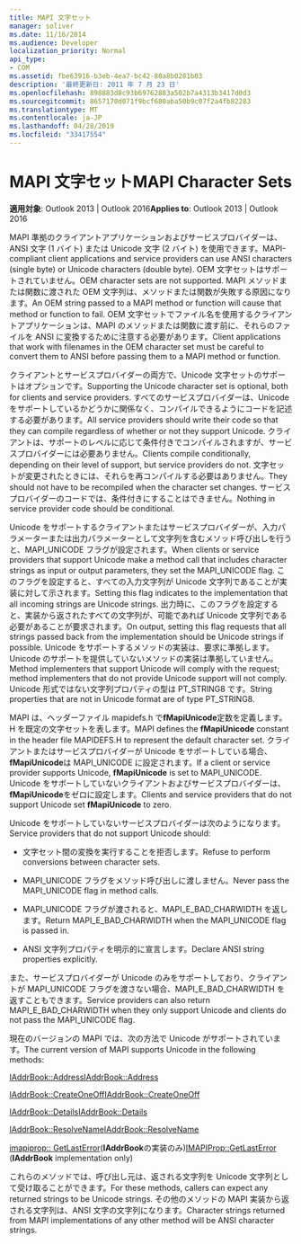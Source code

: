 ```yaml
---
title: MAPI 文字セット
manager: soliver
ms.date: 11/16/2014
ms.audience: Developer
localization_priority: Normal
api_type:
- COM
ms.assetid: fbe63916-b3eb-4ea7-bc42-80a8b0281b03
description: '最終更新日: 2011 年 7 月 23 日'
ms.openlocfilehash: 898883d8c93b69762883a502b7a4313b3417d0d3
ms.sourcegitcommit: 8657170d071f9bcf680aba50b9c07f2a4fb82283
ms.translationtype: MT
ms.contentlocale: ja-JP
ms.lasthandoff: 04/28/2019
ms.locfileid: "33417554"
---
```

# <a name="mapi-character-sets"></a><span data-ttu-id="b828c-103">MAPI 文字セット</span><span class="sxs-lookup"><span data-stu-id="b828c-103">MAPI Character Sets</span></span>

  
  
<span data-ttu-id="b828c-104">**適用対象**: Outlook 2013 | Outlook 2016</span><span class="sxs-lookup"><span data-stu-id="b828c-104">**Applies to**: Outlook 2013 | Outlook 2016</span></span> 
  
<span data-ttu-id="b828c-105">MAPI 準拠のクライアントアプリケーションおよびサービスプロバイダーは、ANSI 文字 (1 バイト) または Unicode 文字 (2 バイト) を使用できます。</span><span class="sxs-lookup"><span data-stu-id="b828c-105">MAPI-compliant client applications and service providers can use ANSI characters (single byte) or Unicode characters (double byte).</span></span> <span data-ttu-id="b828c-106">OEM 文字セットはサポートされていません。</span><span class="sxs-lookup"><span data-stu-id="b828c-106">OEM character sets are not supported.</span></span> <span data-ttu-id="b828c-107">MAPI メソッドまたは関数に渡された OEM 文字列は、メソッドまたは関数が失敗する原因になります。</span><span class="sxs-lookup"><span data-stu-id="b828c-107">An OEM string passed to a MAPI method or function will cause that method or function to fail.</span></span> <span data-ttu-id="b828c-108">OEM 文字セットでファイル名を使用するクライアントアプリケーションは、MAPI のメソッドまたは関数に渡す前に、それらのファイルを ANSI に変換するために注意する必要があります。</span><span class="sxs-lookup"><span data-stu-id="b828c-108">Client applications that work with filenames in the OEM character set must be careful to convert them to ANSI before passing them to a MAPI method or function.</span></span>
  
<span data-ttu-id="b828c-109">クライアントとサービスプロバイダーの両方で、Unicode 文字セットのサポートはオプションです。</span><span class="sxs-lookup"><span data-stu-id="b828c-109">Supporting the Unicode character set is optional, both for clients and service providers.</span></span> <span data-ttu-id="b828c-110">すべてのサービスプロバイダーは、Unicode をサポートしているかどうかに関係なく、コンパイルできるようにコードを記述する必要があります。</span><span class="sxs-lookup"><span data-stu-id="b828c-110">All service providers should write their code so that they can compile regardless of whether or not they support Unicode.</span></span> <span data-ttu-id="b828c-111">クライアントは、サポートのレベルに応じて条件付きでコンパイルされますが、サービスプロバイダーには必要ありません。</span><span class="sxs-lookup"><span data-stu-id="b828c-111">Clients compile conditionally, depending on their level of support, but service providers do not.</span></span> <span data-ttu-id="b828c-112">文字セットが変更されたときには、それらを再コンパイルする必要はありません。</span><span class="sxs-lookup"><span data-stu-id="b828c-112">They should not have to be recompiled when the character set changes.</span></span> <span data-ttu-id="b828c-113">サービスプロバイダーのコードでは、条件付きにすることはできません。</span><span class="sxs-lookup"><span data-stu-id="b828c-113">Nothing in service provider code should be conditional.</span></span> 
  
<span data-ttu-id="b828c-114">Unicode をサポートするクライアントまたはサービスプロバイダーが、入力パラメーターまたは出力パラメーターとして文字列を含むメソッド呼び出しを行うと、MAPI_UNICODE フラグが設定されます。</span><span class="sxs-lookup"><span data-stu-id="b828c-114">When clients or service providers that support Unicode make a method call that includes character strings as input or output parameters, they set the MAPI_UNICODE flag.</span></span> <span data-ttu-id="b828c-115">このフラグを設定すると、すべての入力文字列が Unicode 文字列であることが実装に対して示されます。</span><span class="sxs-lookup"><span data-stu-id="b828c-115">Setting this flag indicates to the implementation that all incoming strings are Unicode strings.</span></span> <span data-ttu-id="b828c-116">出力時に、このフラグを設定すると、実装から返されたすべての文字列が、可能であれば Unicode 文字列である必要があることが要求されます。</span><span class="sxs-lookup"><span data-stu-id="b828c-116">On output, setting this flag requests that all strings passed back from the implementation should be Unicode strings if possible.</span></span> <span data-ttu-id="b828c-117">Unicode をサポートするメソッドの実装は、要求に準拠します。Unicode のサポートを提供していないメソッドの実装は準拠していません。</span><span class="sxs-lookup"><span data-stu-id="b828c-117">Method implementers that support Unicode will comply with the request; method implementers that do not provide Unicode support will not comply.</span></span> <span data-ttu-id="b828c-118">Unicode 形式ではない文字列プロパティの型は PT_STRING8 です。</span><span class="sxs-lookup"><span data-stu-id="b828c-118">String properties that are not in Unicode format are of type PT_STRING8.</span></span>
  
<span data-ttu-id="b828c-119">MAPI は、ヘッダーファイル mapidefs.h で**fMapiUnicode**定数を定義します。H を既定の文字セットを表します。</span><span class="sxs-lookup"><span data-stu-id="b828c-119">MAPI defines the **fMapiUnicode** constant in the header file MAPIDEFS.H to represent the default character set.</span></span> <span data-ttu-id="b828c-120">クライアントまたはサービスプロバイダーが Unicode をサポートしている場合、 **fMapiUnicode**は MAPI_UNICODE に設定されます。</span><span class="sxs-lookup"><span data-stu-id="b828c-120">If a client or service provider supports Unicode, **fMapiUnicode** is set to MAPI_UNICODE.</span></span> <span data-ttu-id="b828c-121">Unicode をサポートしていないクライアントおよびサービスプロバイダーは、 **fMapiUnicode**をゼロに設定します。</span><span class="sxs-lookup"><span data-stu-id="b828c-121">Clients and service providers that do not support Unicode set **fMapiUnicode** to zero.</span></span> 
  
<span data-ttu-id="b828c-122">Unicode をサポートしていないサービスプロバイダーは次のようになります。</span><span class="sxs-lookup"><span data-stu-id="b828c-122">Service providers that do not support Unicode should:</span></span>
  
- <span data-ttu-id="b828c-123">文字セット間の変換を実行することを拒否します。</span><span class="sxs-lookup"><span data-stu-id="b828c-123">Refuse to perform conversions between character sets.</span></span>
    
- <span data-ttu-id="b828c-124">MAPI_UNICODE フラグをメソッド呼び出しに渡しません。</span><span class="sxs-lookup"><span data-stu-id="b828c-124">Never pass the MAPI_UNICODE flag in method calls.</span></span>
    
- <span data-ttu-id="b828c-125">MAPI_UNICODE フラグが渡されると、MAPI_E_BAD_CHARWIDTH を返します。</span><span class="sxs-lookup"><span data-stu-id="b828c-125">Return MAPI_E_BAD_CHARWIDTH when the MAPI_UNICODE flag is passed in.</span></span>
    
- <span data-ttu-id="b828c-126">ANSI 文字列プロパティを明示的に宣言します。</span><span class="sxs-lookup"><span data-stu-id="b828c-126">Declare ANSI string properties explicitly.</span></span> 
    
<span data-ttu-id="b828c-127">また、サービスプロバイダーが Unicode のみをサポートしており、クライアントが MAPI_UNICODE フラグを渡さない場合、MAPI_E_BAD_CHARWIDTH を返すこともできます。</span><span class="sxs-lookup"><span data-stu-id="b828c-127">Service providers can also return MAPI_E_BAD_CHARWIDTH when they only support Unicode and clients do not pass the MAPI_UNICODE flag.</span></span> 
  
 <span data-ttu-id="b828c-128">現在のバージョンの MAPI では、次の方法で Unicode がサポートされています。</span><span class="sxs-lookup"><span data-stu-id="b828c-128">The current version of MAPI supports Unicode in the following methods:</span></span> 
  
[<span data-ttu-id="b828c-129">IAddrBook::Address</span><span class="sxs-lookup"><span data-stu-id="b828c-129">IAddrBook::Address</span></span>](iaddrbook-address.md)
  
[<span data-ttu-id="b828c-130">IAddrBook::CreateOneOff</span><span class="sxs-lookup"><span data-stu-id="b828c-130">IAddrBook::CreateOneOff</span></span>](iaddrbook-createoneoff.md)
  
[<span data-ttu-id="b828c-131">IAddrBook::Details</span><span class="sxs-lookup"><span data-stu-id="b828c-131">IAddrBook::Details</span></span>](iaddrbook-details.md)
  
[<span data-ttu-id="b828c-132">IAddrBook::ResolveName</span><span class="sxs-lookup"><span data-stu-id="b828c-132">IAddrBook::ResolveName</span></span>](iaddrbook-resolvename.md)
  
<span data-ttu-id="b828c-133">[imapiprop:: GetLastError](imapiprop-getlasterror.md)(**IAddrBook**の実装のみ)</span><span class="sxs-lookup"><span data-stu-id="b828c-133">[IMAPIProp::GetLastError](imapiprop-getlasterror.md) (**IAddrBook** implementation only)</span></span> 
  
<span data-ttu-id="b828c-134">これらのメソッドでは、呼び出し元は、返される文字列を Unicode 文字列として受け取ることができます。</span><span class="sxs-lookup"><span data-stu-id="b828c-134">For these methods, callers can expect any returned strings to be Unicode strings.</span></span> <span data-ttu-id="b828c-135">その他のメソッドの MAPI 実装から返される文字列は、ANSI 文字の文字列になります。</span><span class="sxs-lookup"><span data-stu-id="b828c-135">Character strings returned from MAPI implementations of any other method will be ANSI character strings.</span></span>
  

